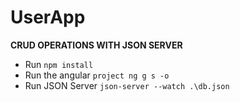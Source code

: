 # UserApp
**CRUD OPERATIONS WITH JSON SERVER**

- Run ```npm install```
- Run the angular ```project ng g s -o```
- Run JSON Server ```json-server --watch .\db.json```
